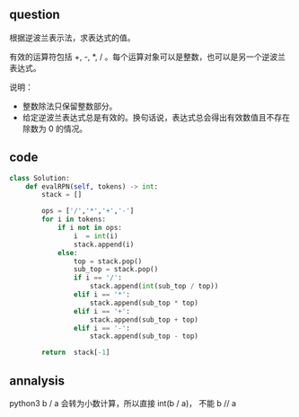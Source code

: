 ## question

根据逆波兰表示法，求表达式的值。

有效的运算符包括 +, -, *, / 。每个运算对象可以是整数，也可以是另一个逆波兰表达式。

说明：

- 整数除法只保留整数部分。
- 给定逆波兰表达式总是有效的。换句话说，表达式总会得出有效数值且不存在除数为 0 的情况。

## code

```python
class Solution:
    def evalRPN(self, tokens) -> int:
        stack = []

        ops = ['/','*','+','-']
        for i in tokens:
            if i not in ops:
                i  = int(i)
                stack.append(i)
            else:
                top = stack.pop()
                sub_top = stack.pop()
                if i == '/':
                    stack.append(int(sub_top / top))
                elif i == '*':
                    stack.append(sub_top * top)
                elif i == '+':
                    stack.append(sub_top + top)
                elif i == '-':
                    stack.append(sub_top - top)

        return  stack[-1]

```


## annalysis
python3 b / a 会转为小数计算，所以直接 int(b / a)， 不能 b // a
